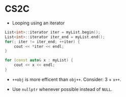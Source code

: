 # CS2C

- Looping using an iterator

``` c++
List<int>::iterator iter = myList.begin();
List<int>::iterator iter_end = myList.end();
for(; iter != iter_end; ++iter) {
	cout << *iter << endl;
}
```

``` c++
for (const auto& x : myList) {
	cout << x << endl;
}
```


- ```++obj``` is more efficent than ```obj++```. Consider: 3 + ```x++```.

- Use ```nullptr``` whenever possible instead of ```NULL```.